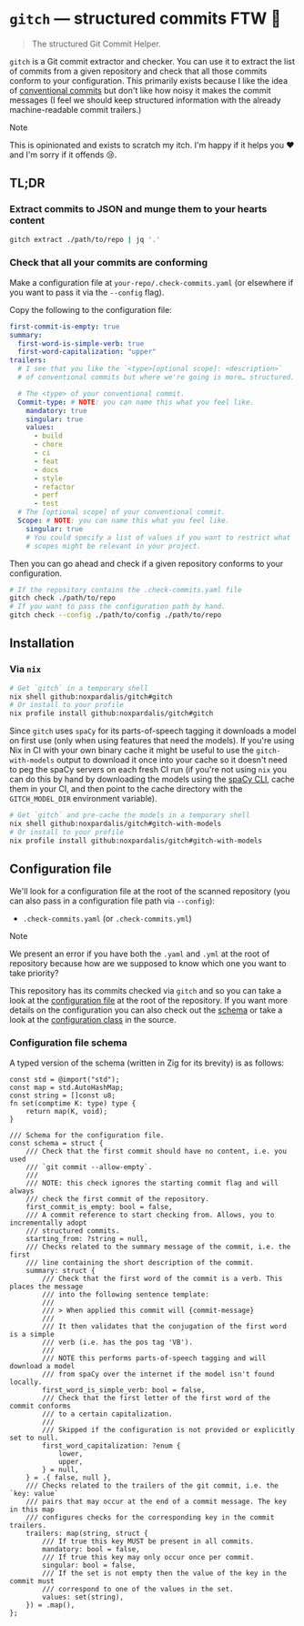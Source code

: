 # `gitch` — structured commits FTW 📜

> The structured Git Commit Helper.

`gitch` is a Git commit extractor and checker. You can use it to extract the
list of commits from a given repository and check that all those commits conform
to your configuration. This primarily exists because I like the idea of
[conventional commits][conventional-commits] but don't like how noisy it makes
the commit messages (I feel we should keep structured information with the
already machine-readable commit trailers.)

> [!NOTE]
> This is opinionated and exists to scratch my itch. I'm happy if it helps you ❤️
> and I'm sorry if it offends 😢.

## TL;DR

### Extract commits to JSON and munge them to your hearts content

```sh
gitch extract ./path/to/repo | jq '.'
```

### Check that all your commits are conforming

Make a configuration file at `your-repo/.check-commits.yaml` (or elsewhere if
you want to pass it via the `--config` flag).

Copy the following to the configuration file:

```yaml
first-commit-is-empty: true
summary:
  first-word-is-simple-verb: true
  first-word-capitalization: "upper"
trailers:
  # I see that you like the `<type>[optional scope]: <description>`
  # of conventional commits but where we're going is more… structured.

  # The <type> of your conventional commit.
  Commit-type: # NOTE: you can name this what you feel like.
    mandatory: true
    singular: true
    values:
      - build
      - chore
      - ci
      - feat
      - docs
      - style
      - refactor
      - perf
      - test
  # The [optional scope] of your conventional commit.
  Scope: # NOTE: you can name this what you feel like.
    singular: true
    # You could specify a list of values if you want to restrict what
    # scopes might be relevant in your project.
```

Then you can go ahead and check if a given repository conforms to your
configuration.

```sh
# If the repository contains the .check-commits.yaml file
gitch check ./path/to/repo
# If you want to pass the configuration path by hand.
gitch check --config ./path/to/config ./path/to/repo
```

## Installation

### Via `nix`

```sh
# Get `gitch` in a temporary shell
nix shell github:noxpardalis/gitch#gitch
# Or install to your profile
nix profile install github:noxpardalis/gitch#gitch
```

Since `gitch` uses `spaCy` for its parts-of-speech tagging it downloads a model
on first use (only when using features that need the models). If you're using
Nix in CI with your own binary cache it might be useful to use the
`gitch-with-models` output to download it once into your cache so it doesn't
need to peg the spaCy servers on each fresh CI run (if you're not using `nix`
you can do this by hand by downloading the models using the
[spaCy CLI][spacy-cli-download], cache them in your CI, and then point to the
cache directory with the `GITCH_MODEL_DIR` environment variable).

```sh
# Get `gitch` and pre-cache the models in a temporary shell
nix shell github:noxpardalis/gitch#gitch-with-models
# Or install to your profile
nix profile install github:noxpardalis/gitch#gitch-with-models
```

## Configuration file

We'll look for a configuration file at the root of the scanned repository (you
can also pass in a configuration file path via `--config`):

- `.check-commits.yaml` (or `.check-commits.yml`)

> [!NOTE]
> We present an error if you have both the `.yaml` and `.yml` at the root of
> repository because how are we supposed to know which one you want to take
> priority?

This repository has its commits checked via `gitch` and so you can take a look at
the [configuration file](.check-commits.yaml) at the root of the repository.
If you want more details on the configuration you can also check out the
[schema](#configuration-file-schema) or take a look at the
[configuration class](python/gitch/configuration.py) in the source.

### Configuration file schema

A typed version of the schema (written in Zig for its brevity) is as follows:

```zig
const std = @import("std");
const map = std.AutoHashMap;
const string = []const u8;
fn set(comptime K: type) type {
    return map(K, void);
}

/// Schema for the configuration file.
const schema = struct {
    /// Check that the first commit should have no content, i.e. you used
    /// `git commit --allow-empty`.
    ///
    /// NOTE: this check ignores the starting commit flag and will always
    /// check the first commit of the repository.
    first_commit_is_empty: bool = false,
    /// A commit reference to start checking from. Allows, you to incrementally adopt
    /// structured commits.
    starting_from: ?string = null,
    /// Checks related to the summary message of the commit, i.e. the first
    /// line containing the short description of the commit.
    summary: struct {
        /// Check that the first word of the commit is a verb. This places the message
        /// into the following sentence template:
        ///
        /// > When applied this commit will {commit-message}
        ///
        /// It then validates that the conjugation of the first word is a simple
        /// verb (i.e. has the pos tag 'VB').
        ///
        /// NOTE this performs parts-of-speech tagging and will download a model
        /// from spaCy over the internet if the model isn't found locally.
        first_word_is_simple_verb: bool = false,
        /// Check that the first letter of the first word of the commit conforms
        /// to a certain capitalization.
        ///
        /// Skipped if the configuration is not provided or explicitly set to null.
        first_word_capitalization: ?enum {
            lower,
            upper,
        } = null,
    } = .{ false, null },
    /// Checks related to the trailers of the git commit, i.e. the `key: value`
    /// pairs that may occur at the end of a commit message. The key in this map
    /// configures checks for the corresponding key in the commit trailers.
    trailers: map(string, struct {
        /// If true this key MUST be present in all commits.
        mandatory: bool = false,
        /// If true this key may only occur once per commit.
        singular: bool = false,
        /// If the set is not empty then the value of the key in the commit must
        /// correspond to one of the values in the set.
        values: set(string),
    }) = .map(),
};
```

[conventional-commits]: https://www.conventionalcommits.org/
[spacy-cli-download]: https://spacy.io/api/cli#download
